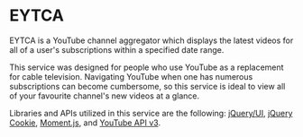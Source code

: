 EYTCA
=====

EYTCA is a YouTube channel aggregator which displays the latest videos for all of a user's subscriptions within a specified date range.

This service was designed for people who use YouTube as a replacement for cable television. Navigating YouTube when one has numerous subscriptions can become cumbersome, so this service is ideal to view all of your favourite channel's new videos at a glance.

Libraries and APIs utilized in this service are the following: <a href="http://jqueryui.com/">jQuery/UI</a>, <a href="http://github.com/carhartl/jquery-cookie">jQuery Cookie</a>, <a href="http://momentjs.com/">Moment.js</a>, and <a href="http://developers.google.com/youtube/v3/">YouTube API v3</a>.
